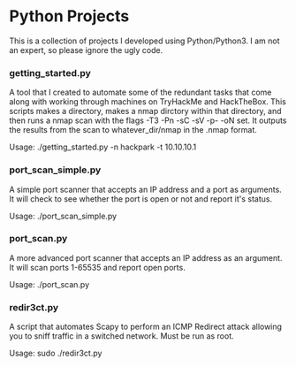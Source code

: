 # Python Projects

This is a collection of projects I developed using Python/Python3. I am not an expert, so please ignore the ugly code.


### getting_started.py 
A tool that I created to automate some of the redundant tasks that come along with working through machines on TryHackMe and HackTheBox.
This scripts makes a directory, makes a nmap dirctory within that directory, and then runs a nmap scan with the flags -T3 -Pn -sC -sV -p- -oN set. It outputs the results from the scan to whatever_dir/nmap in the .nmap format. 

Usage: ./getting_started.py -n hackpark -t 10.10.10.1

### port_scan_simple.py 
A simple port scanner that accepts an IP address and a port as arguments. It will check to see whether the port is open or not and report it's status.

Usage: ./port_scan_simple.py

### port_scan.py 
A more advanced port scanner that accepts an IP address as an argument. It will scan ports 1-65535 and report open ports.

Usage: ./port_scan.py

### redir3ct.py 
A script that automates Scapy to perform an ICMP Redirect attack allowing you to sniff traffic in a switched network. Must be run as root.

Usage: sudo ./redir3ct.py

